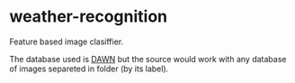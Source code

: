 # weather-recognition
Feature based image clasiffier.

The database used is [DAWN](https://data.mendeley.com/datasets/766ygrbt8y/3) but the source would work with any database of images separeted in folder (by its label).
